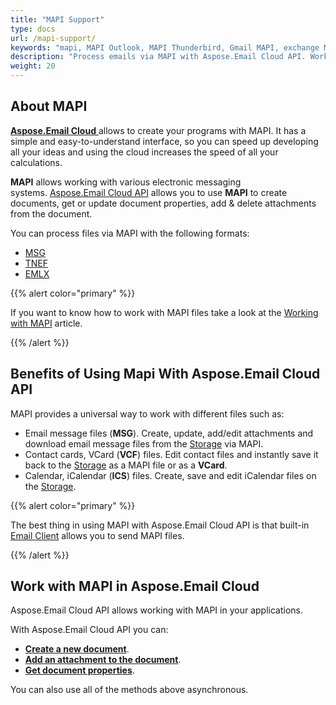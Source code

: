 ```yaml
---
title: "MAPI Support"
type: docs
url: /mapi-support/
keywords: "mapi, MAPI Outlook, MAPI Thunderbird, Gmail MAPI, exchange MAPI, Aspose.Email Cloud API, cloud approach"
description: "Process emails via MAPI with Aspose.Email Cloud API. Work with MAPI Outlook, MAPI Thunderbird, Gmail MAPI, exchange MAPI."
weight: 20
---
```


## **About MAPI**
[**Aspose.Email Cloud** ](https://products.aspose.cloud/email/family)allows to create your programs with MAPI. It has a simple and easy-to-understand interface, so you can speed up developing all your ideas and using the cloud increases the speed of all your calculations.

**MAPI** allows working with various electronic messaging systems. [Aspose.Email Cloud API](https://products.aspose.cloud/email/family) allows you to use **MAPI** to create documents, get or update document properties, add & delete attachments from the document. 

You can process files via MAPI with the following formats:

- [MSG](https://wiki.fileformat.com/email/msg/)
- [TNEF](https://wiki.fileformat.com/email/tnef/)
- [EMLX](https://wiki.fileformat.com/email/emlx/)

{{% alert color="primary" %}} 

If you want to know how to work with MAPI files take a look at the [Working with MAPI](/emailcloud/working-with-mapi/) article.

{{% /alert %}} 


## **Benefits of Using Mapi With Aspose.Email Cloud API**
MAPI provides a universal way to work with different files such as:

- Email message files (**MSG**). Create, update, add/edit attachments and download email message files from the [Storage](https://dashboard.aspose.cloud/#/storages) via MAPI.
- Contact cards, VCard (**VCF**) files. Edit contact files and instantly save it back to the [Storage](https://dashboard.aspose.cloud/#/storages) as a MAPI file or as a **VCard**.
- Calendar, iCalendar (**ICS**) files. Create, save and edit iCalendar files on the [Storage](https://dashboard.aspose.cloud/#/storages). 



{{% alert color="primary" %}} 

The best thing in using MAPI with Aspose.Email Cloud API is that built-in [Email Client](/emailcloud/email-client/) allows you to send MAPI files.

{{% /alert %}} 


## **Work with MAPI in Aspose.Email Cloud**
Aspose.Email Cloud API allows working with MAPI in your applications. 

With Aspose.Email Cloud API you can:

- **[Create a new document](/emailcloud/add-an-attachment-to-the-document/)**.
- **[Add an attachment to the document](/emailcloud/create-a-new-document/)**.
- **[Get document properties](/emailcloud/get-document-properties/)**.

You can also use all of the methods above asynchronous.
